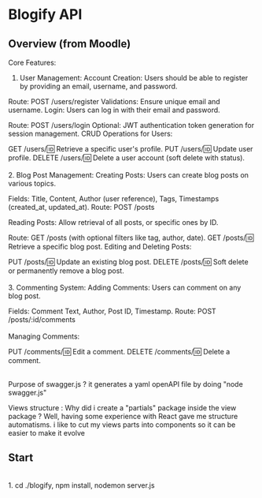 # Blogify API

## Overview (from Moodle)

Core Features:
1. User Management:
Account Creation: Users should be able to register by providing an email, username, and password.

Route: POST /users/register
Validations: Ensure unique email and username.
Login: Users can log in with their email and password.

Route: POST /users/login
Optional: JWT authentication token generation for session management.
CRUD Operations for Users:

GET /users/:id: Retrieve a specific user's profile.
PUT /users/:id: Update user profile.
DELETE /users/:id: Delete a user account (soft delete with status). <br> <br>
2. Blog Post Management:
Creating Posts: Users can create blog posts on various topics.

Fields: Title, Content, Author (user reference), Tags, Timestamps (created_at, updated_at).
Route: POST /posts

Reading Posts: Allow retrieval of all posts, or specific ones by ID.

Route: GET /posts (with optional filters like tag, author, date).
GET /posts/:id: Retrieve a specific blog post.
Editing and Deleting Posts:

PUT /posts/:id: Update an existing blog post.
DELETE /posts/:id: Soft delete or permanently remove a blog post.  <br> <br>
3. Commenting System:
Adding Comments: Users can comment on any blog post.

Fields: Comment Text, Author, Post ID, Timestamp.
Route: POST /posts/:id/comments
 <br> <br>
Managing Comments:

PUT /comments/:id: Edit a comment.
DELETE /comments/:id: Delete a comment.
<br> <br> 

Purpose of swagger.js ? it generates a yaml openAPI file by doing "node swagger.js"

Views structure : Why did i create a "partials" package inside the view package ? Well, having some experience with React gave me structure automatisms. i like to cut my views parts into components so it can be easier to make it evolve

## Start
<br>
1. cd ./blogify, npm install, nodemon server.js